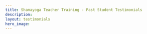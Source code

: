 ```yaml
---
title: Shamayoga Teacher Training - Past Student Testimonials
description:
layout: testimonials
hero_image:
---
```


